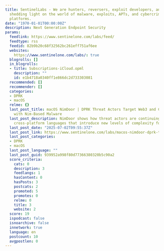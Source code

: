 ```yaml
---
title: SentinelLabs - We are hunters, reversers, exploit developers, and tinkerers
  shedding light on the world of malware, exploits, APTs, and cybercrime across all
  platforms.
date: "1970-01-01T00:00:00Z"
description: Next Generation Endpoint Security
params:
  feedlink: https://www.sentinelone.com/labs/feed/
  feedtype: rss
  feedid: 82b9b20c68f32562bc261eff751af6ee
  websites:
    https://www.sentinelone.com/labs/: true
  blogrolls: []
  in_blogrolls:
  - title: Subscriptions-iCloud.opml
    description: ""
    id: e1b4718a0340ff1e866dc2d733303081
  recommended: []
  recommender: []
  categories:
  - DPRK
  - macOS
  relme: {}
  last_post_title: macOS NimDoor | DPRK Threat Actors Target Web3 and Crypto Platforms
    with Nim-Based Malware
  last_post_description: NimDoor shows how threat actors are continuing to explore
    cross-platform languages that introduce new levels of complexity for analysts.
  last_post_date: "2025-07-02T09:55:37Z"
  last_post_link: https://www.sentinelone.com/labs/macos-nimdoor-dprk-threat-actors-target-web3-and-crypto-platforms-with-nim-based-malware/
  last_post_categories:
  - DPRK
  - macOS
  last_post_language: ""
  last_post_guid: 939952a998f80d77366380320b5c90a2
  score_criteria:
    cats: 0
    description: 3
    feedlangs: 1
    hasContent: 0
    hasPosts: 3
    postcats: 2
    promoted: 5
    promotes: 0
    relme: 0
    title: 3
    website: 2
  score: 19
  ispodcast: false
  isnoarchive: false
  innetwork: true
  language: en
  postcount: 10
  avgpostlen: 0
---
```

